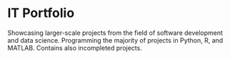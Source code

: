 # IT Portfolio
Showcasing larger-scale projects from the field of software development and data science.
Programming the majority of projects in Python, R, and MATLAB.
Contains also incompleted projects. 
